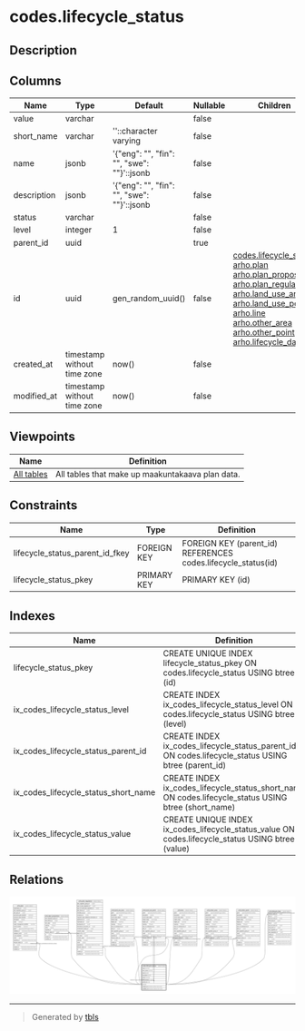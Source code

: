 # codes.lifecycle_status

## Description

## Columns

| Name | Type | Default | Nullable | Children | Parents | Comment |
| ---- | ---- | ------- | -------- | -------- | ------- | ------- |
| value | varchar |  | false |  |  |  |
| short_name | varchar | ''::character varying | false |  |  |  |
| name | jsonb | '{"eng": "", "fin": "", "swe": ""}'::jsonb | false |  |  |  |
| description | jsonb | '{"eng": "", "fin": "", "swe": ""}'::jsonb | false |  |  |  |
| status | varchar |  | false |  |  |  |
| level | integer | 1 | false |  |  |  |
| parent_id | uuid |  | true |  | [codes.lifecycle_status](codes.lifecycle_status.md) |  |
| id | uuid | gen_random_uuid() | false | [codes.lifecycle_status](codes.lifecycle_status.md) [arho.plan](arho.plan.md) [arho.plan_proposition](arho.plan_proposition.md) [arho.plan_regulation](arho.plan_regulation.md) [arho.land_use_area](arho.land_use_area.md) [arho.land_use_point](arho.land_use_point.md) [arho.line](arho.line.md) [arho.other_area](arho.other_area.md) [arho.other_point](arho.other_point.md) [arho.lifecycle_date](arho.lifecycle_date.md) |  |  |
| created_at | timestamp without time zone | now() | false |  |  |  |
| modified_at | timestamp without time zone | now() | false |  |  |  |

## Viewpoints

| Name | Definition |
| ---- | ---------- |
| [All tables](viewpoint-0.md) | All tables that make up maakuntakaava plan data. |

## Constraints

| Name | Type | Definition |
| ---- | ---- | ---------- |
| lifecycle_status_parent_id_fkey | FOREIGN KEY | FOREIGN KEY (parent_id) REFERENCES codes.lifecycle_status(id) |
| lifecycle_status_pkey | PRIMARY KEY | PRIMARY KEY (id) |

## Indexes

| Name | Definition |
| ---- | ---------- |
| lifecycle_status_pkey | CREATE UNIQUE INDEX lifecycle_status_pkey ON codes.lifecycle_status USING btree (id) |
| ix_codes_lifecycle_status_level | CREATE INDEX ix_codes_lifecycle_status_level ON codes.lifecycle_status USING btree (level) |
| ix_codes_lifecycle_status_parent_id | CREATE INDEX ix_codes_lifecycle_status_parent_id ON codes.lifecycle_status USING btree (parent_id) |
| ix_codes_lifecycle_status_short_name | CREATE INDEX ix_codes_lifecycle_status_short_name ON codes.lifecycle_status USING btree (short_name) |
| ix_codes_lifecycle_status_value | CREATE UNIQUE INDEX ix_codes_lifecycle_status_value ON codes.lifecycle_status USING btree (value) |

## Relations

![er](codes.lifecycle_status.svg)

---

> Generated by [tbls](https://github.com/k1LoW/tbls)
